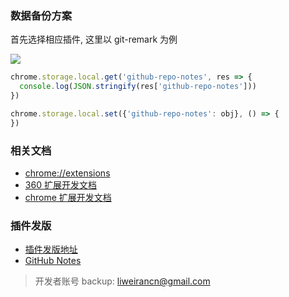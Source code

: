 ### 数据备份方案

首先选择相应插件, 这里以 git-remark 为例

![](http://with.muyunyun.cn/642ef9638488d9d9b0857464b354f246.jpg-200)

```js
chrome.storage.local.get('github-repo-notes', res => {
  console.log(JSON.stringify(res['github-repo-notes']))
})
```

```js
chrome.storage.local.set({'github-repo-notes': obj}, () => {
})
```

### 相关文档

* [chrome://extensions](chrome://extensions)
* [360 扩展开发文档](http://open.chrome.360.cn/extension_dev/overview.html)
* [chrome 扩展开发文档](https://developer.chrome.com/extensions)

### 插件发版

* [插件发版地址](https://chrome.google.com/webstore/developer/dashboard/)
* [GitHub Notes](https://chrome.google.com/webstore/detail/github-notes/ololfachmeilbnmipbbglhbdnadcjlak?authuser=0)

> 开发者账号 backup: liweirancn@gmail.com

